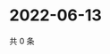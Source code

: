 # 2022-06-13

共 0 条

<!-- BEGIN WEIBO -->
<!-- 最后更新时间 Mon Jun 13 2022 07:15:21 GMT+0800 (China Standard Time) -->

<!-- END WEIBO -->
